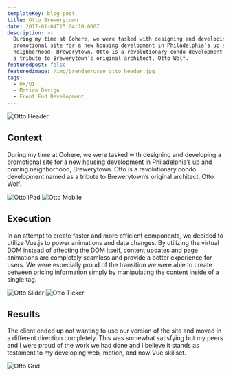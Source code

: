 ```yaml
---
templateKey: blog-post
title: Otto Brewerytown
date: 2017-01-04T15:04:10.000Z
description: >-
  During my time at Cohere, we were tasked with designing and developing a
  promotional site for a new housing development in Philadelphia’s up and coming
  neighborhood, Brewerytown. Otto is a revolutionary condo development named as
  a tribute to Brewerytown’s original architect, Otto Wolf.
featuredpost: false
featuredimage: /img/brendanrusso_otto_header.jpg
tags:
  - UX/UI
  - Motion Design
  - Front End Development
---
```


![Otto Header](//a.storyblok.com/f/52110/7168x4032/a043ddf51a/brendanrusso_otto_header.jpg)

## Context

During my time at Cohere, we were tasked with designing and developing a promotional site for a new housing development in Philadelphia’s up and coming neighborhood, Brewerytown. Otto is a revolutionary condo development named as a tribute to Brewerytown’s original architect, Otto Wolf.

![Otto iPad](//a.storyblok.com/f/52110/7111x4000/e441891293/brendanrusso_otto_ipad.jpg)
![Otto Mobile](//a.storyblok.com/f/52110/5333x3000/cbdd8a11a6/brendanrusso_otto_mobile.jpg)

## Execution

In an attempt to create faster and more efficient components, we decided to utilize Vue.js to power animations and data changes. By utilizing the virtual DOM instead of affecting the DOM itself, content updates and page animations are completely seamless and provide a better experience for users. We were especially proud of the transition we were able to create between pricing information simply by manipulating the content inside of a single tag.

![Otto Slider](//a.storyblok.com/f/52110/960x540/d8c961bbab/brendanrusso_otto_slider.gif)
![Otto Ticker](//a.storyblok.com/f/52110/960x540/6d9b143c88/brendanrusso_otto_ticker.gif)

## Results

The client ended up not wanting to use our version of the site and moved in a different direction completely. This was somewhat satisfying but my peers and I were proud of the work we had done and I believe it stands as testament to my developing web, motion, and now Vue skillset.

![Otto Grid](//a.storyblok.com/f/52110/6222x3500/b87cde7bbe/brendanrusso_otto_grid.jpg)
